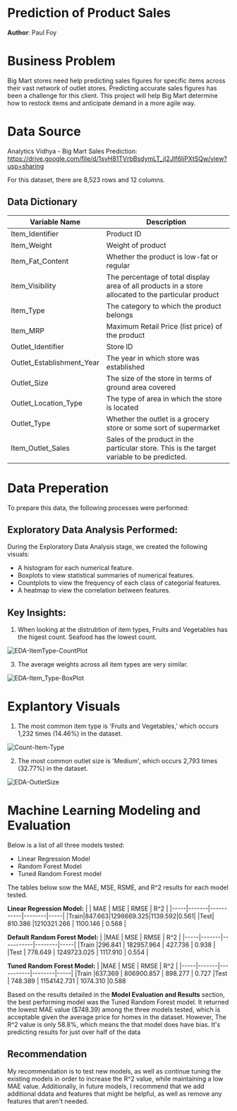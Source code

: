 # Prediction of Product Sales
**Author**: Paul Foy

# Business Problem
Big Mart stores need help predicting sales figures for specific items across their vast network of outlet stores. Predicting accurate sales figures has been a challenge for this client. This project will help Big Mart determine how to restock items and anticipate demand in a more agile way. 

# Data Source
Analytics Vidhya - Big Mart Sales Prediction: https://drive.google.com/file/d/1syH81TVrbBsdymLT_jl2JIf6IjPXtSQw/view?usp=sharing

For this dataset, there are 8,523 rows and 12 columns.

## Data Dictionary
| Variable Name | Description |
|---------------|-------------|
| Item_Identifier |	Product ID|
| Item_Weight |	Weight of product |
| Item_Fat_Content |	Whether the product is low-fat or regular |
| Item_Visibility |	The percentage of total display area of all products in a store allocated to the particular product |
|Item_Type |	The category to which the product belongs |
| Item_MRP | Maximum Retail Price (list price) of the product |
| Outlet_Identifier	| Store ID |
| Outlet_Establishment_Year |	The year in which store was established |
| Outlet_Size |	The size of the store in terms of ground area covered |
| Outlet_Location_Type | The type of area in which the store is located |
| Outlet_Type |	Whether the outlet is a grocery store or some sort of supermarket |
| Item_Outlet_Sales |	Sales of the product in the particular store. This is the target variable to be predicted. |

# Data Preperation
To prepare this data, the following processes were performed:

## Exploratory Data Analysis Performed:
During the Exploratory Data Analysis stage, we created the following visuals:
- A histogram for each numerical feature.
- Boxplots to view statistical summaries of numerical features.
- Countplots to view the frequency of each class of categorial features.
- A heatmap to view the correlation between features.
  
## Key Insights:
1. When looking at the distrubtion of item types, Fruits and Vegetables has the higest count. Seafood has the lowest count.
   
![EDA-ItemType-CountPlot](https://github.com/paulf35/cd-ds-productsalespredictions/assets/133720473/7b16e80b-9923-4454-b695-d5cecd8049a0)

3. The average weights across all item types are very similar.
   
![EDA-Item_Type-BoxPlot](https://github.com/paulf35/cd-ds-productsalespredictions/assets/133720473/14c7cc8c-21f2-4b7a-91c3-1be9a5c900f7)

# Explantory Visuals

1. The most common item type is 'Fruits and Vegetables,' which occurs 1,232 times (14.46%) in the dataset. 

![Count-Item-Type](https://github.com/paulf35/cd-ds-productsalespredictions/assets/133720473/d5f55c33-265a-4e81-bcdf-4c5b099d7800)

2. The most common outlet size is 'Medium', which occurs 2,793 times (32.77%) in the dataset. 

![EDA-OutletSize](https://github.com/paulf35/cd-ds-productsalespredictions/assets/133720473/1d60482e-7533-46c3-8b9d-e76b30298d6d)

# Machine Learning Modeling and Evaluation
Below is a list of all three models tested: 
- Linear Regression Model
- Random Forest Model
- Tuned Random Forest model

The tables below sow the MAE, MSE, RSME, and R^2 results for each model tested. 

**Linear Regression Model:**
|     | MAE  | MSE | RMSE | R^2 |
|-----|-------|-----------|--------|-----|
|Train|847.663|1298669.325|1139.592|0.561|
|Test| 810.386 |1210321.266 | 1100.146 | 0.568 |

**Default Random Forest Model:**
|	    |MAE    |	MSE	      | RMSE   |	R^2 |
|-----|-------|-----------|--------|-----|
|Train |296.841 |	182957.964 |	427.736 |	0.938 |
|Test |	778.649 |	1249723.025 |	1117.910 |	0.554 |

**Tuned Random Forest Model:**
|	    |MAE    |	MSE	      | RMSE   |	R^2 |
|-----|-------|-----------|--------|-----|
|Train |637.369	| 806900.857 | 898.277 | 0.727
|Test |	748.389 |	1154142.731 |	1074.310 |0.588

Based on the results detailed in the **Model Evaluation and Results** section, the best performing model was the Tuned Random Forest model. It returned the lowest MAE value ($748.39) among the three models tested, which is acceptable given the average price for homes in the dataset. However, The R^2 value is only 58.8%, which means the that model does have bias. It's predicting results for just over half of the data

## Recommendation
My recommendation is to test new models, as well as continue tuning the existing models in order to increase the R^2 value, while maintaining a low MAE value. Additionally, in future models, I recommend that we add additional ddata and features that might be helpful, as well as remove any features that aren't needed.  
